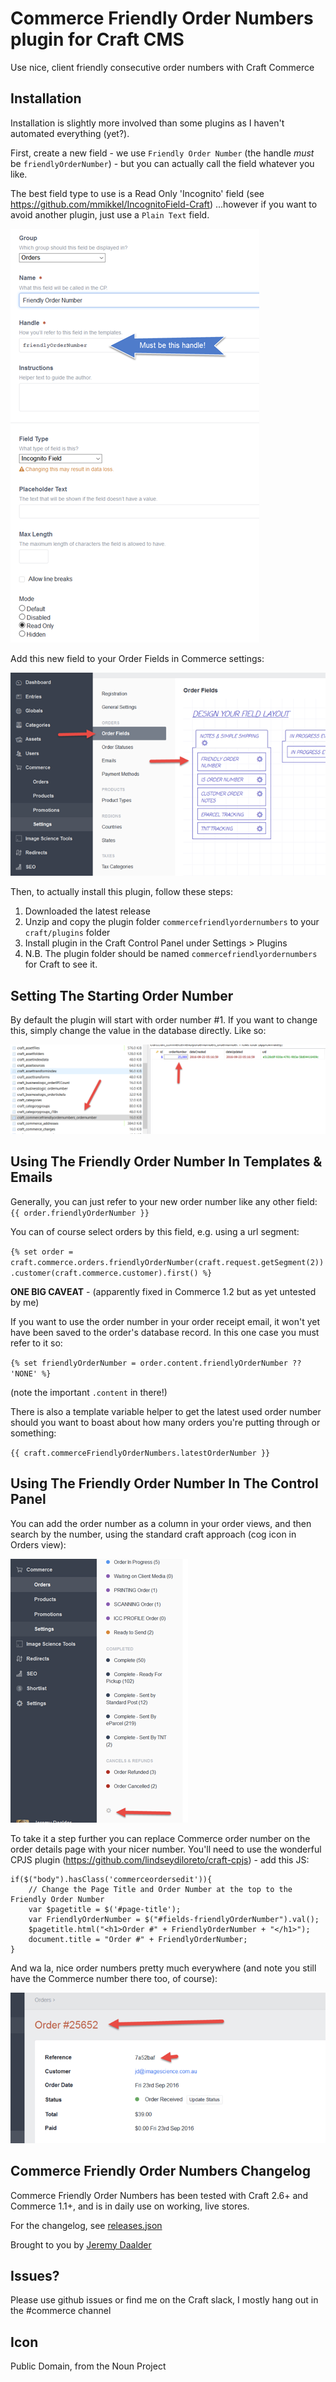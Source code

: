# Commerce Friendly Order Numbers plugin for Craft CMS

Use nice, client friendly consecutive order numbers with Craft Commerce

## Installation

Installation is slightly more involved than some plugins as I haven't automated everything (yet?).

First, create a new field - we use `Friendly Order Number` (the handle *must* be `friendlyOrderNumber`) - but you can actually call the field whatever you like.  

The best field type to use is a Read Only 'Incognito' field (see https://github.com/mmikkel/IncognitoField-Craft) ...however if you want to avoid another plugin, just use a `Plain Text` field.

![alt text](screenshots/FriendlyOrderNumber-Field-Settings.png "Field Settings - note the handle!")

Add this new field to your Order Fields in Commerce settings:

![alt text](screenshots/FriendlyOrderNumber-Order-Fields.png "Order Fields")

Then, to actually install this plugin, follow these steps:

1. Downloaded the latest release
2. Unzip and copy the plugin folder `commercefriendlyordernumbers` to your `craft/plugins` folder
3. Install plugin in the Craft Control Panel under Settings > Plugins
4. N.B. The plugin folder should be named `commercefriendlyordernumbers` for Craft to see it.  

## Setting The Starting Order Number

By default the plugin will start with order number #1.  If you want to change this, simply change the value in the database directly.  Like so:

![alt text](screenshots/FriendlyOrderNumber-SetStartingNumber.png "Order Start Number")

## Using The Friendly Order Number In Templates & Emails

Generally, you can just refer to your new order number like any other field:
 `{{ order.friendlyOrderNumber }}`

 You can of course select orders by this field, e.g. using a url segment:

`{% set order = craft.commerce.orders.friendlyOrderNumber(craft.request.getSegment(2)).customer(craft.commerce.customer).first() %}`

**ONE BIG CAVEAT** - (apparently fixed in Commerce 1.2 but as yet untested by me)

If you want to use the order number in your order receipt email, it won't yet have been saved to the order's database record.  In this one case you must refer to it so:

`{% set friendlyOrderNumber = order.content.friendlyOrderNumber ?? 'NONE' %}`

(note the important `.content` in there!)

There is also a template variable helper to get the latest used order number should you want to boast about how many orders you're putting through or something:

`{{ craft.commerceFriendlyOrderNumbers.latestOrderNumber }}`

## Using The Friendly Order Number In The Control Panel

You can add the order number as a column in your order views, and then search by the number, using the standard craft approach (cog icon in Orders view):

![alt text](screenshots/FriendlyOrderNumber-AddOrderNumberColumn.png "Order Start Number")

To take it a step further you can replace Commerce order number on the order details page with your nicer number.  You'll need to use the wonderful CPJS plugin (https://github.com/lindseydiloreto/craft-cpjs) - add this JS:

    if($("body").hasClass('commerceordersedit')){
        // Change the Page Title and Order Number at the top to the Friendly Order Number
        var $pagetitle = $('#page-title');
        var FriendlyOrderNumber = $("#fields-friendlyOrderNumber").val();
        $pagetitle.html("<h1>Order #" + FriendlyOrderNumber + "</h1>");
        document.title = "Order #" + FriendlyOrderNumber;
    }

And wa la, nice order numbers pretty much everywhere (and note you still have the Commerce number there too, of course):

![alt text](screenshots/FriendlyOrderNumber-OrderEditView.png "Order Start Number")

## Commerce Friendly Order Numbers Changelog

Commerce Friendly Order Numbers has been tested with Craft 2.6+ and Commerce 1.1+, and is in daily use on working, live stores.

For the changelog, see [releases.json](https://github.com/bossanova808/CommerceFriendlyOrderNumbers/blob/master/releases.json)

Brought to you by [Jeremy Daalder](https://github.com/bossanova808)

## Issues?

Please use github issues or find me on the Craft slack, I mostly hang out in the #commerce channel

## Icon

Public Domain, from the Noun Project
